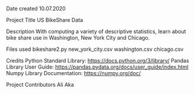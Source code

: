 Date created
10.07.2020

Project Title
US BikeShare Data

Description
With computing a variety of descriptive statistics, learn about bike share use in Washington, New York City and Chicago.

Files used
bikeshare2.py new_york_city.csv washington.csv chicago.csv

Credits
Python Standard Library: https://docs.python.org/3/library/ Pandas Library User Guide: https://pandas.pydata.org/docs/user_guide/index.html Numpy Library Documentation: https://numpy.org/doc/

Project Contributors
Ali Aka
